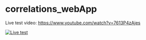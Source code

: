 # correlations_webApp
 
Live test video: https://www.youtube.com/watch?v=7613P4zAjes

[![Live test](https://img.youtube.com/vi/7613P4zAjes/0.jpg)](https://www.youtube.com/watch?v=7613P4zAjes)
